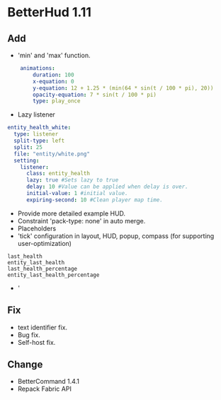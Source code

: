 # BetterHud 1.11

## Add
- 'min' and 'max' function.
```yaml
    animations:
        duration: 100
        x-equation: 0
        y-equation: 12 + 1.25 * (min(64 * sin(t / 100 * pi), 20))
        opacity-equation: 7 * sin(t / 100 * pi)
        type: play_once
```
- Lazy listener
```yaml
entity_health_white:
  type: listener
  split-type: left
  split: 25
  file: "entity/white.png"
  setting:
    listener:
      class: entity_health
      lazy: true #Sets lazy to true
      delay: 10 #Value can be applied when delay is over.
      initial-value: 1 #initial value.
      expiring-second: 10 #Clean player map time.
```
- Provide more detailed example HUD.
- Constraint 'pack-type: none' in auto merge.
- Placeholders
- 'tick' configuration in layout, HUD, popup, compass (for supporting user-optimization)
```
last_health
entity_last_health
last_health_percentage
entity_last_health_percentage
```
- '

## Fix
- text identifier fix.
- Bug fix.
- Self-host fix.

## Change
- BetterCommand 1.4.1
- Repack Fabric API